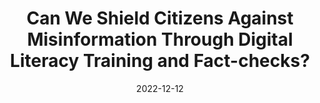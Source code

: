 ---
title: "Can We Shield Citizens Against Misinformation Through Digital Literacy Training and Fact-checks?"
collection: publications
permalink: /publication/2019-bayespostest
date: 2022-12-12
venue: 'Working paper'
paperurl: '/files/research/paper2.pdf'
link: ''
citation: 'Bandiera Antonella, Horacio L. John M. Daniela P. and Manuel Q. 2022. &quot;Can We Shield Citizens Against
Misinformation Through Digital Literacy Training and Fact-checks?&quot; <i>Working paper</i>'
---